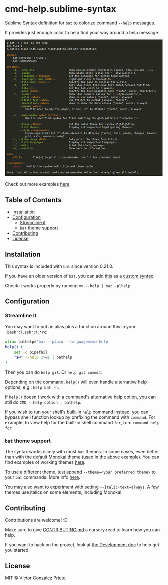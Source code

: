 # cmd-help.sublime-syntax

Sublime Syntax definition for [`bat`](https://github.com/sharkdp/bat) to colorize command `--help` messages.

It provides just enough color to help find your way around a help message.

<img src="./docs/assets/cmd-help-example.png" width="700" alt="Example usage of the cmd-help syntax on 'bat -h'">

Check out more examples [here](https://github.com/victor-gp/cmd-help-sublime-syntax/tree/demo/examples).

## Table of Contents

- [Installation](#installation)
- [Configuration](#configuration)
  * [Streamline it](#streamline-it)
  * [`bat` theme support](#bat-theme-support)
- [Contributing](#contributing)
- [License](#license)

## Installation

This syntax is included with `bat` since version 0.21.0.

If you have an older version of `bat`, you can add [this](./syntaxes/cmd-help.sublime-syntax) as a [custom syntax](https://github.com/sharkdp/bat#adding-new-syntaxes--language-definitions).

Check it works properly by running `mv --help | bat -plhelp`

## Configuration

### Streamline it

You may want to put an alias plus a function around this in your `.bashrc`/`.zshrc`/`.*rc`:

```sh
alias bathelp='bat --plain --language=cmd-help'
help() (
    set -o pipefail
    "$@" --help 2>&1 | bathelp
)
```

Then you can do `help git`. Or `help git commit`.

Depending on the command, `help()` will even handle alternative help options, e.g.: `help bat -h`.

If `help()` doesn't work with a command's alternative help option, you can still do `CMD --help-option | bathelp`.

If you wish to run your shell's built-in `help` command instead, you can bypass shell function lookup by prefixing the command with `command`. For example, to view help for the built-in shell command `for`, run: `command help for`

### `bat` theme support

The syntax works nicely with most `bat` themes. In some cases, even better than with the default Monokai theme (used in the above example). You can find examples of working themes [here](https://github.com/victor-gp/cmd-help-sublime-syntax/tree/demo/docs/examples/theme).

To use a different theme, just append `--theme=<your preferred theme>` to your `bat` commands. More info [here](https://github.com/sharkdp/bat#highlighting-theme).

You may also want to experiment with setting `--italic-text=always`. A few themes use italics on some elements, including Monokai.

## Contributing

Contributions are welcome! :D

Make sure to give [CONTRIBUTING.md](./CONTRIBUTING.md) a cursory read to learn how you can help.

If you want to hack on the project, look at [the Development doc](./docs/Development.md) to help get you started.

## License

MIT © Víctor González Prieto
